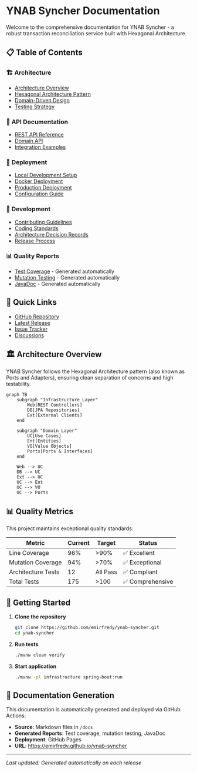 # YNAB Syncher Documentation

Welcome to the comprehensive documentation for YNAB Syncher - a robust transaction reconciliation service built with Hexagonal Architecture.

## 📋 **Table of Contents**

### 🏗️ **Architecture**
- [Architecture Overview](architecture/overview.md)
- [Hexagonal Architecture Pattern](architecture/hexagonal.md)
- [Domain-Driven Design](architecture/ddd.md)
- [Testing Strategy](architecture/testing.md)

### 📖 **API Documentation**
- [REST API Reference](api/rest-api.md)
- [Domain API](api/domain-api.md)
- [Integration Examples](api/examples.md)

### 🚀 **Deployment**
- [Local Development Setup](deployment/local-setup.md)
- [Docker Deployment](deployment/docker.md)
- [Production Deployment](deployment/production.md)
- [Configuration Guide](deployment/configuration.md)

### 🔧 **Development**
- [Contributing Guidelines](../CONTRIBUTING.md)
- [Coding Standards](development/coding-standards.md)
- [Architecture Decision Records](adr/)
- [Release Process](development/release-process.md)

### 📊 **Quality Reports**
- [Test Coverage](coverage/) - Generated automatically
- [Mutation Testing](mutation-testing/) - Generated automatically
- [JavaDoc](javadoc/) - Generated automatically

## 🎯 **Quick Links**

- [GitHub Repository](https://github.com/emirfredy/ynab-syncher)
- [Latest Release](https://github.com/emirfredy/ynab-syncher/releases/latest)
- [Issue Tracker](https://github.com/emirfredy/ynab-syncher/issues)
- [Discussions](https://github.com/emirfredy/ynab-syncher/discussions)

## 🏛️ **Architecture Overview**

YNAB Syncher follows the Hexagonal Architecture pattern (also known as Ports and Adapters), ensuring clean separation of concerns and high testability.

```mermaid
graph TB
    subgraph "Infrastructure Layer"
        Web[REST Controllers]
        DB[JPA Repositories]
        Ext[External Clients]
    end
    
    subgraph "Domain Layer"
        UC[Use Cases]
        Ent[Entities]
        VO[Value Objects]
        Ports[Ports & Interfaces]
    end
    
    Web --> UC
    DB --> UC
    Ext --> UC
    UC --> Ent
    UC --> VO
    UC --> Ports
```

## 📊 **Quality Metrics**

This project maintains exceptional quality standards:

| Metric | Current | Target | Status |
|--------|---------|--------|---------|
| Line Coverage | 96% | >90% | ✅ Excellent |
| Mutation Coverage | 94% | >70% | ✅ Exceptional |
| Architecture Tests | 12 | All Pass | ✅ Compliant |
| Total Tests | 175 | >100 | ✅ Comprehensive |

## 🚀 **Getting Started**

1. **Clone the repository**
   ```bash
   git clone https://github.com/emirfredy/ynab-syncher.git
   cd ynab-syncher
   ```

2. **Run tests**
   ```bash
   ./mvnw clean verify
   ```

3. **Start application**
   ```bash
   ./mvnw -pl infrastructure spring-boot:run
   ```

## 📝 **Documentation Generation**

This documentation is automatically generated and deployed via GitHub Actions:

- **Source**: Markdown files in `/docs`
- **Generated Reports**: Test coverage, mutation testing, JavaDoc
- **Deployment**: GitHub Pages
- **URL**: https://emirfredy.github.io/ynab-syncher

---

*Last updated: Generated automatically on each release*